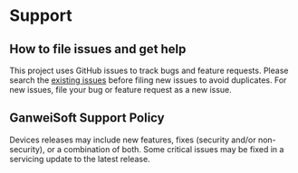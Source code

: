 # Support

## How to file issues and get help

This project uses GitHub issues to track bugs and feature requests. Please search the [existing issues](https://github.com/ganweisoft/Devices/issues) before filing new issues to avoid duplicates. For new issues, file your bug or feature request as a new issue.

## GanweiSoft Support Policy

Devices releases may include new features, fixes (security and/or non-security), or a combination of both. Some critical issues may be fixed in a servicing update to the latest release.

